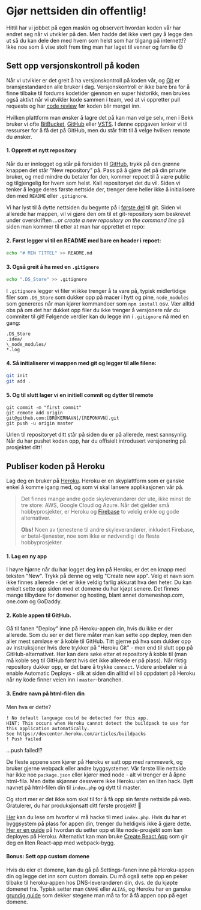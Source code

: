 # Gjør nettsiden din offentlig!

Hittil har vi jobbet på egen maskin og observert hvordan koden vår har endret seg når vi utvikler på den.
Men hadde det ikke vært gøy å legge den ut så du kan dele den med hvem som helst som har tilgang på internett!?
Ikke noe som å vise stolt frem ting man har laget til venner og familie 😌

## Sett opp versjonskontroll på koden

Når vi utvikler er det greit å ha versjonskontroll på koden vår, og [Git](https://git-scm.com/) er bransjestandarden alle bruker i dag. Versjonskontroll er ikke bare bra for å finne tilbake til fordums kodetider gjennom en super historikk, men brukes også aktivt når vi utvikler kode sammen i team, ved at vi oppretter pull requests og har [code review](/08-best-practices/code-review.md) før koden blir merget inn.

Hvilken plattform man ønsker å lagre det på kan man velge selv, men i Bekk bruker vi ofte [BitBucket](https://bitbucket.org/), [GitHub](https://github.com/) eller [VSTS](https://visualstudio.microsoft.com/team-services/). I denne oppgaven lenker vi til ressurser for å få det på GitHub, men du står fritt til å velge hvilken remote du ønsker.

#### 1. Opprett et nytt repository

Når du er innlogget og står på forsiden til [GitHub](https://github.com/), trykk på den grønne knappen det står "New repository" på. Pass på å gjøre det på din private bruker, og med mindre du betaler for den, kommer repoet til å være public og tilgjengelig for hvem som helst. Kall repositoryet det du vil. Siden vi tenker å legge deres første nettside der, trenger dere heller ikke å initialisere den med `README` eller `.gitignore`.

Vi har lyst til å dytte nettsiden du begynte på i [første del](/01-intro-til-weben/01-hello.md) til git. Siden vi allerede har mappen, vil vi gjøre den om til et git-repository som beskrevet under overskriften _…or create a new repository on the command line_ på siden man kommer til etter at man har opprettet et repo:

#### 2. Først legger vi til en README med bare en header i repoet:

```sh
echo "# MIN TITTEL" >> README.md
```

#### 3. Også greit å ha med en `.gitignore`

```sh
echo ".DS_Store" >> .gitignore
```

I `.gitignore` legger vi filer vi ikke trenger å ta vare på, typisk midlertidige filer som `.DS_Store` som dukker opp på macer i hytt og pine, `node_modules` som genereres når man kjører kommandoer som `npm install` osv. Vær alltid obs på om det har dukket opp filer du ikke trenger å versjonere når du commiter til git! Følgende verdier kan du legge inn i `.gitignore` nå med en gang:

```
.DS_Store
.idea/
\_node_modules/
*.log
```

#### 4. Så initialiserer vi mappen med git og legger til alle filene:

```sh
git init
git add .
```

#### 5. Og til slutt lager vi en initiell commit og dytter til remote

```
git commit -m "first commit"
git remote add origin
git@github.com:[BRUKERNAVN]/[REPONAVN].git
git push -u origin master
```

Urlen til repositoryet ditt står på siden du er på allerede, mest sannsynlig. Når du har pushet koden opp, har du offisielt introdusert versjonering på prosjektet ditt!

## Publiser koden på Heroku

Lag deg en bruker på [Heroku](https://heroku.com). Heroku er en skyplattform som er ganske enkel å komme igang med, og som vi skal lansere applikasjonen vår på.

> Det finnes mange andre gode skyleverandører der ute, ikke minst de tre store: AWS, Google Cloud og Azure. Når det gjelder små hobbyprosjekter, er Heroku og [Firebase](https://firebase.google.com) to veldig enkle og gode alternativer.
>
>**Obs!** Noen av tjenestene til andre skyleverandører, inkludert Firebase, er betal-tjenester, noe som ikke er nødvendig i de fleste hobbyprosjekter.

#### 1. Lag en ny app

I høyre hjørne når du har logget deg inn på Heroku, er det en knapp med teksten "New". Trykk på denne og velg "Create new app". Velg et navn som ikke finnes allerede - det er ikke veldig farlig akkurat hva den heter. Du kan enkelt sette opp siden med et domene du har kjøpt senere. Det finnes mange tilbydere for domener og hosting, blant annet domeneshop.com, one.com og GoDaddy.


#### 2. Koble appen til GitHub.

Gå til fanen "Deploy" inne på Heroku-appen din, hvis du ikke er der allerede. Som du ser er det flere måter man kan sette opp deploy, men den aller mest sømløse er å koble til GitHub. Titt gjerne på hva som dukker opp av instruksjoner hvis dere trykker på "Heroku Git" - men end til slutt opp på GitHub-alternativet. Her kan dere søke etter et repository å koble til (man må koble seg til GitHub først hvis det ikke allerede er på plass). Når riktig repository dukker opp, er det bare å trykke `connect`. Videre anbefaler vi å enable Automatic Deploys - slik at siden din alltid vil bli oppdatert på Heroku når ny kode finner veien inn i `master`-branchen.

#### 3. Endre navn på html-filen din

Men hva er dette? 

```
! No default language could be detected for this app.
HINT: This occurs when Heroku cannot detect the buildpack to use for this application automatically.
See https://devcenter.heroku.com/articles/buildpacks
! Push failed
```

...push failed!?

 De fleste appene som kjører på Heroku er satt opp med rammeverk, og bruker gjerne webpack eller andre byggsystemer. Vår første lille nettside har ikke noe `package.json` eller kjører med node - alt vi trenger er å åpne html-fila. Men dette skjønner dessverre ikke Heroku uten en liten hack. Bytt navnet på html-filen din til `index.php` og dytt til master. 

Og stort mer er det ikke som skal til for å få opp sin første nettside på web. Gratulerer, du har produksjonsatt ditt første prosjekt! 🎉

[Her](https://medium.com/@topspinj/deploying-plain-html-and-js-onto-heroku-4e24023c1d08) kan du lese om hvorfor vi må hacke til med `index.php`. Hvis du har et byggsystem på plass for appen din, trenger du heldigvis ikke å gjøre dette. [Her er en guide](https://devcenter.heroku.com/articles/node-best-practices) på hvordan du setter opp et lite node-prosjekt som kan deployes på Heroku. Alternativt kan man bruke [Create React App](https://github.com/facebook/create-react-app) som gir deg en liten React-app med webpack-bygg.

#### Bonus: Sett opp custom domene

Hvis du eier et domene, kan du gå på Settings-fanen inne på Heroku-appen din og legge det inn som custom domain. Du må også sette opp en peker tilbake til heroku-appen hos DNS-leverandøren din, dvs. de du kjøpte domenet fra. Typisk setter man `CNAME` eller `ALIAS`, og Heroku har en ganske [grundig guide](https://devcenter.heroku.com/articles/custom-domains) som dekker stegene man må ta for å få appen opp på eget domene.
